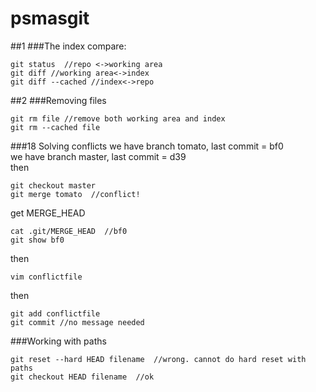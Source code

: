 # psmasgit
##1
###The index
compare:
```
git status  //repo <->working area
git diff //working area<->index
git diff --cached //index<->repo
```


##2
###Removing files
```
git rm file //remove both working area and index
git rm --cached file
```

###18 Solving conflicts
we have branch tomato, last commit = bf0  
we have branch master, last commit = d39  
then
```
git checkout master
git merge tomato  //conflict!
```
get MERGE_HEAD
```
cat .git/MERGE_HEAD  //bf0
git show bf0
```
then
```
vim conflictfile
```
then
```
git add conflictfile
git commit //no message needed
```


###Working with paths
```
git reset --hard HEAD filename  //wrong. cannot do hard reset with paths
git checkout HEAD filename  //ok
```

